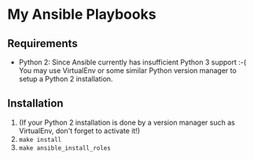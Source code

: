 # My Ansible Playbooks

## Requirements

* Python 2: Since Ansible currently has insufficient Python 3 support :-( You may use VirtualEnv or some similar Python version manager to setup a Python 2 installation.

## Installation

1. (If your Python 2 installation is done by a version manager such as VirtualEnv, don't forget to activate it!)
1. `make install`
1. `make ansible_install_roles`
